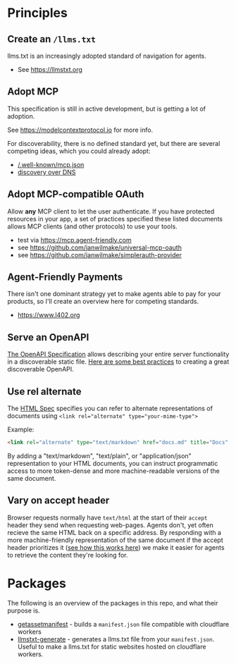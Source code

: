 # Principles

## Create an `/llms.txt`

llms.txt is an increasingly adopted standard of navigation for agents.

- See https://llmstxt.org

## Adopt MCP

This specification is still in active development, but is getting a lot of adoption.

See https://modelcontextprotocol.io for more info.

For discoverability, there is no defined standard yet, but there are several competing ideas, which you could already adopt:

- [/.well-known/mcp.json](https://github.com/modelcontextprotocol/modelcontextprotocol/discussions/1147)
- [discovery over DNS](https://github.com/modelcontextprotocol/modelcontextprotocol/discussions/1149)

## Adopt MCP-compatible OAuth

Allow **any** MCP client to let the user authenticate. If you have protected resources in your app, a set of practices specified these listed documents allows MCP clients (and other protocols) to use your tools.

- test via https://mcp.agent-friendly.com
- see https://github.com/janwilmake/universal-mcp-oauth
- see https://github.com/janwilmake/simplerauth-provider

## Agent-Friendly Payments

There isn't one dominant strategy yet to make agents able to pay for your products, so I'll create an overview here for competing standards.

- https://www.l402.org

## Serve an OpenAPI

[The OpenAPI Specification](https://www.openapis.org) allows describing your entire server functionality in a discoverable static file. [Here are some best practices](https://github.com/janwilmake/openapisearch/tree/main/docs/best-practices.md) to creating a great discoverable OpenAPI.

## Use rel alternate

The [HTML Spec](https://developer.mozilla.org/en-US/docs/Web/HTML/Reference/Attributes/rel#alternate) specifies you can refer to alternate representations of documents using `<link rel="alternate" type="your-mime-type">`

Example:

```html
<link rel="alternate" type="text/markdown" href="docs.md" title="Docs" />
```

By adding a "text/markdown", "text/plain", or "application/json" representation to your HTML documents, you can instruct programmatic access to more token-dense and more machine-readable versions of the same document.

## Vary on accept header

Browser requests normally have `text/html` at the start of their `accept` header they send when requesting web-pages. Agents don't, yet often recieve the same HTML back on a specific address. By responding with a more machine-friendly representation of the same document if the accept header prioritizes it ([see how this works here](https://developer.mozilla.org/en-US/docs/Web/HTTP/Reference/Headers/Accept)) we make it easier for agents to retrieve the content they're looking for.

# Packages

The following is an overview of the packages in this repo, and what their purpose is.

- [getassetmanifest](packages/getassetmanifest/) - builds a `manifest.json` file compatible with cloudflare workers
- [llmstxt-generate](packages/llmstxt-generate/) - generates a llms.txt file from your `manifest.json`. Useful to make a llms.txt for static websites hosted on cloudflare workers.
